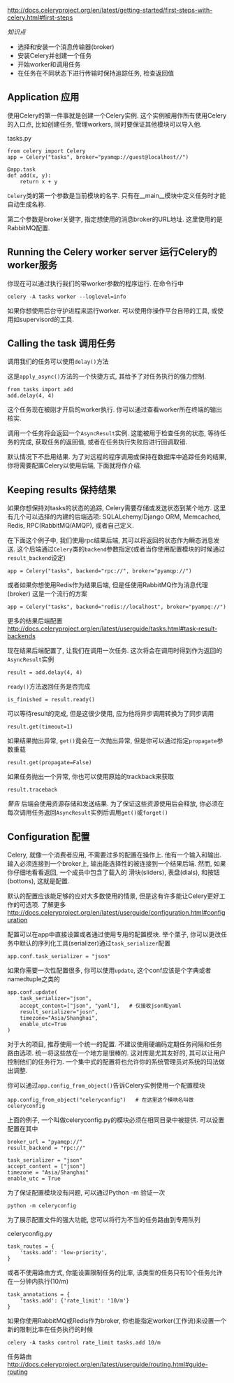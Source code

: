 http://docs.celeryproject.org/en/latest/getting-started/first-steps-with-celery.html#first-steps

*知识点*

+ 选择和安装一个消息传输器(broker)
+ 安装Celery并创建一个任务
+ 开始worker和调用任务
+ 在任务在不同状态下进行传输时保持追踪任务, 检查返回值

## Application 应用

使用Celery的第一件事就是创建一个Celery实例. 这个实例被用作所有使用Celery的入口点, 比如创建任务, 管理workers, 同时要保证其他模块可以导入他.

tasks.py

    from celery import Celery
    app = Celery("tasks", broker="pyamqp://guest@localhost//")

    @app.task
    def add(x, y):
        return x + y

`Celery`类的第一个参数是当前模块的名字. 只有在__main__模块中定义任务时才能自动生成名称.

第二个参数是broker关键字, 指定想使用的消息broker的URL地址. 这里使用的是RabbitMQ配置.

## Running the Celery worker server 运行Celery的worker服务

你现在可以通过执行我们的带worker参数的程序运行. 在命令行中

    celery -A tasks worker --loglevel=info

如果你想使用后台守护进程来运行worker. 可以使用你操作平台自带的工具, 或使用如supervisord的工具.

## Calling the task 调用任务

调用我们的任务可以使用`delay()`方法

这是`apply_async()`方法的一个快捷方式, 其给予了对任务执行的强力控制.

    from tasks import add
    add.delay(4, 4)

这个任务现在被刚才开启的worker执行. 你可以通过查看worker所在终端的输出核实.

调用一个任务将会返回一个`AsyncResult`实例. 这能被用于检查任务的状态, 等待任务的完成, 获取任务的返回值, 或者在任务执行失败后进行回调取错.

默认情况下不启用结果. 为了对远程的程序调用或保持在数据库中追踪任务的结果, 你将需要配置Celery以使用后端, 下面就将作介绍.

## Keeping results 保持结果

如果你想保持对tasks的状态的追踪, Celery需要存储或发送状态到某个地方. 这里有几个可以选择的内建的后端选项: SQLALchemy/Django ORM, Memcached, Redis, RPC(RabbitMQ/AMQP), 或者自己定义.

在下面这个例子中, 我们使用rpc结果后端, 其可以将返回的状态作为瞬态消息发送. 这个后端通过`Celery`类的`backend`参数指定(或者当你使用配置模块的时候通过`result_backend`设定)

    app = Celery("tasks", backend="rpc://", broker="pyamqp://")

或者如果你想使用Redis作为结果后端, 但是任使用RabbitMQ作为消息代理(broker) 这是一个流行的方案

    app = Celery("tasks", backend="redis://localhost", broker="pyampq://")

更多的结果后端配置 http://docs.celeryproject.org/en/latest/userguide/tasks.html#task-result-backends

现在结果后端配置了, 让我们在调用一次任务. 这次将会在调用时得到作为返回的`AsyncResult`实例

    result = add.delay(4, 4)

`ready()`方法返回任务是否完成

    is_finished = result.ready()

可以等待result的完成, 但是这很少使用, 应为他将异步调用转换为了同步调用

    result.get(timeout=1)

如果结果抛出异常, `get()`竟会在一次抛出异常, 但是你可以通过指定`propagate`参数重载

    result.get(propagate=False)

如果任务抛出一个异常, 你也可以使用原始的trackback来获取

    result.traceback

_警告_ 后端会使用资源存储和发送结果. 为了保证这些资源使用后会释放, 你必须在每次调用任务返回`AsyncResult`实例后调用`get()`或`forget()`

## Configuration 配置

Celery, 就像一个消费者应用, 不需要过多的配置在操作上. 他有一个输入和输出. 输入必须连接到一个broker上, 输出能选择性的被连接到一个结果后端. 然而, 如果你仔细地看看返回, 一个成员中包含了载入的 滑块(sliders), 表盘(dials), 和按钮(bottons), 这就是配置.

默认的配置应该能足够的应对大多数使用的情景, 但是这有许多能让Celery更好工作的可选项. 了解更多 http://docs.celeryproject.org/en/latest/userguide/configuration.html#configuration

配置可以在app中直接设置或者通过使用专用的配置模块. 举个栗子, 你可以更改任务中默认的序列化工具(serializer)通过`task_serializer`配置

    app.conf.task_serializer = "json"

如果你需要一次性配置很多, 你可以使用`update`, 这个conf应该是个字典或者namedtuple之类的

    app.conf.update(
        task_serializer="json",
        accept_content=["json", "yaml"],   # 仅接收json和yaml
        result_serializer="josn",
        timezone="Asia/Shanghai",
        enable_utc=True
    )

对于大的项目, 推荐使用一个统一的配置. 不建议使用硬编码定期任务间隔和任务路由选项. 统一将这些放在一个地方是很棒的. 这对库是尤其友好的, 其可以让用户控制他们的任务行为. 一个集中式的配置将也允许你的系统管理员对系统的玛法做出调整.

你可以通过`app.config_from_object()`告诉Celery实例使用一个配置模块

    app.config_from_object("celeryconfig")   # 在这里这个模块名叫做celeryconfig

上面的例子, 一个叫做celeryconfig.py的模块必须在相同目录中被提供. 可以设置配置在其中

    broker_url = "pyamqp://"
    result_backend = "rpc://"

    task_serializer = "json"
    accept_content = ["json"]
    timezone = "Asia/Shanghai"
    enable_utc = True

为了保证配置模块没有问题, 可以通过Python -m 验证一次

    python -m celeryconfig

为了展示配置文件的强大功能, 您可以将行为不当的任务路由到专用队列

celeryconfig.py

    task_routes = {
        'tasks.add': 'low-priority',
    }

或者不使用路由方式, 你能设置限制任务的比率, 该类型的任务只有10个任务允许在一分钟内执行(10/m)

    task_annotations = {
        'tasks.add': {'rate_limit': '10/m'}
    }

如果你使用RabbitMQ或Redis作为broker, 你也能指定worker(工作流)来设置一个新的限制比率在任务执行的时候

    celery -A tasks control rate_limit tasks.add 10/m

任务路由 http://docs.celeryproject.org/en/latest/userguide/routing.html#guide-routing

